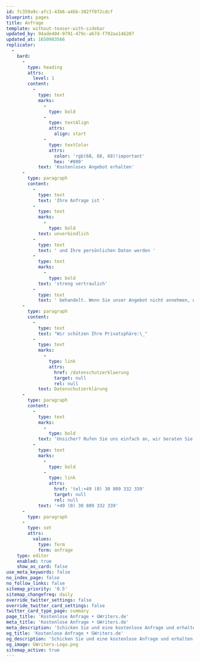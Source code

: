 ```yaml
---
id: fc359a9c-afc1-43b6-a4bb-302ff072cdcf
blueprint: pages
title: Anfrage
template: without-teaser-with-sidebar
updated_by: 94ade404-9791-479c-a67d-f792aa146207
updated_at: 1650983566
replicator:
  -
    bard:
      -
        type: heading
        attrs:
          level: 1
        content:
          -
            type: text
            marks:
              -
                type: bold
              -
                type: textAlign
                attrs:
                  align: start
              -
                type: textColor
                attrs:
                  color: 'rgb(68, 68, 68)!important'
                  hex: '#000'
            text: 'Kostenloses Angebot erhalten'
      -
        type: paragraph
        content:
          -
            type: text
            text: 'Ihre Anfrage ist '
          -
            type: text
            marks:
              -
                type: bold
            text: unverbindlich
          -
            type: text
            text: ' und Ihre persönlichen Daten werden '
          -
            type: text
            marks:
              -
                type: bold
            text: 'streng vertraulich'
          -
            type: text
            text: ' behandelt. Wenn Sie unser Angebot nicht annehmen, werden Ihre Daten innerhalb weniger Tage gelöscht!'
      -
        type: paragraph
        content:
          -
            type: text
            text: "Wir schützen Ihre Privatsphäre:\_"
          -
            type: text
            marks:
              -
                type: link
                attrs:
                  href: /datenschutzerklaerung
                  target: null
                  rel: null
            text: Datenschutzerklärung
      -
        type: paragraph
        content:
          -
            type: text
            marks:
              -
                type: bold
            text: 'Unsicher? Rufen Sie uns einfach an, wir beraten Sie gerne & kostenlos: '
          -
            type: text
            marks:
              -
                type: bold
              -
                type: link
                attrs:
                  href: 'tel:+49 (0) 30 809 332 339'
                  target: null
                  rel: null
            text: '+49 (0) 30 809 332 339'
      -
        type: paragraph
      -
        type: set
        attrs:
          values:
            type: form
            form: anfrage
    type: editor
    enabled: true
    show_as_card: false
use_meta_keywords: false
no_index_page: false
no_follow_links: false
sitemap_priority: '0.5'
sitemap_changefreq: daily
override_twitter_settings: false
override_twitter_card_settings: false
twitter_card_type_page: summary
page_title: 'Kostenlose Anfrage • GWriters.de'
meta_title: 'Kostenlose Anfrage • GWriters.de'
meta_description: 'Schicken Sie und eine kostenlose Anfrage und erhalten Sie innerhalb kürzester Zeit ein individuelles Angebot und unverbindliche Beratung durch einen unserer Experten!'
og_title: 'Kostenlose Anfrage • GWriters.de'
og_description: 'Schicken Sie und eine kostenlose Anfrage und erhalten Sie innerhalb kürzester Zeit ein individuelles Angebot und unverbindliche Beratung durch einen unserer Experten!'
og_image: GWriters-Logo.png
sitemap_active: true
---
```

